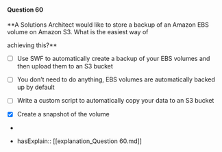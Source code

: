 #### Question  60

**A Solutions Architect would like to store a backup of an Amazon EBS volume on Amazon S3. What is the easiest way of

achieving this?**

- [ ] Use SWF to automatically create a backup of your EBS volumes and then upload them to an S3 bucket

- [ ] You don’t need to do anything, EBS volumes are automatically backed up by default

- [ ] Write a custom script to automatically copy your data to an S3 bucket

- [x] Create a snapshot of the volume

*

- hasExplain:: [[explanation_Question  60.md]]
